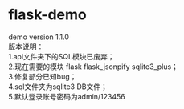 # flask-demo
demo version 1.1.0  
版本说明：  
1.api文件夹下的SQL模块已废弃；  
2.现在需要的模块 flask flask_jsonpify sqlite3_plus；   
3.修复部分已知bug；   
4.sql文件夹为sqlite3 DB文件；  
5.默认登录账号密码为admin/123456
  
